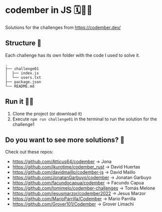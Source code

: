 # codember in JS 🗓️🧑‍💻
Solutions for the challenges from https://codember.dev/

## Structure 🌳
Each challenge has its own folder with the code I used to solve it.
```
.
├── challenge01
│  ├── index.js
│  └── users.txt
├── package.json
└── README.md
```

## Run it 🏃💨
1. Clone the project (or download it)
2. Execute `npm run challenge01` in the terminal to run the solution for the challenge1


## Do you want to see more solutions? 👥
Check out these repos:
- https://github.com/Atticus64/codember -> Jona <Atticus64>
- https://github.com/ikurotime/codember_rust -> David Huertas <ikurotime>
- https://github.com/davidmaillo/codember-js -> David Maillo <davidmaillo>
- https://github.com/JonatanGarbuyo/codember -> Jonatan Garbuyo <JonatanGarbuyo>
- https://github.com/facundocapua/codember -> Facundo Capua <facundocapua>
- https://github.com/tomimelo/codember-challenges -> Tomás Melone <tomimelo>
- https://github.com/jesusmarzor/codember2022 -> Jesus Marzor <jesusmarzor>
- https://github.com/MarioParrilla/Codember -> Mario Parrilla <MarioParrilla>
- https://github.com/Grover101/Codember -> Grover Limachi <Grover101>
